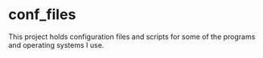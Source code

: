 # conf_files
This project holds configuration files and scripts for some of the programs and operating systems I use.
